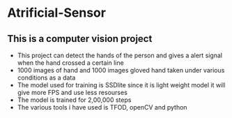# Atrificial-Sensor
## This is a computer vision project
* This project can detect the hands of the person and gives a alert signal when the hand crossed a certain line
* 1000 images of hand and 1000 images gloved hand taken under various conditions as a data
* The model used for training is SSDlite since it is light weight model it will give more FPS and use less resourses
* The model is trained for 2,00,000 steps
* The various tools i have used is TFOD, openCV and python
